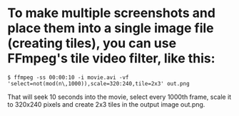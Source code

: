 # To make multiple screenshots and place them into a single image file (creating tiles), you can use FFmpeg's tile video filter, like this:
```shell
$ ffmpeg -ss 00:00:10 -i movie.avi -vf 'select=not(mod(n\,1000)),scale=320:240,tile=2x3' out.png
```

That will seek 10 seconds into the movie, select every 1000th frame, scale it to 320x240 pixels and create 2x3 tiles in the output image out.png.
